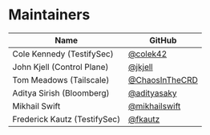# Maintainers

| Name                       | GitHub          |
|----------------------------|-----------------|
| Cole Kennedy (TestifySec)  | [@colek42](https://github.com/colek42) |
| John Kjell (Control Plane) | [@jkjell](https://github.com/jkjell) |
| Tom Meadows (Tailscale)    | [@ChaosInTheCRD](https://github.com/ChaosInTheCRD) |
| Aditya Sirish (Bloomberg)  | [@adityasaky](https://github.com/adityasaky) |
| Mikhail Swift              | [@mikhailswift](https://github.com/mikhailswift) |
| Frederick Kautz (TestifySec) | [@fkautz](https://github.com/fkautz) |
